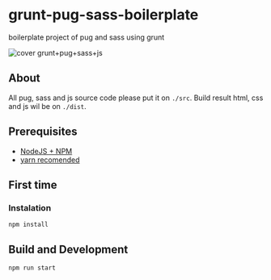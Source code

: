 # grunt-pug-sass-boilerplate
boilerplate project of pug and sass using grunt

![cover grunt+pug+sass+js](https://lh3.googleusercontent.com/Nv4geRPuwmTNwm40DasXLbSoRrLBtxF48R-FvRQlkQhKAM-I3Xcm388y80QoUimapOl_vRozBKok6iQHsddebtM9LY_7zMtOA7pw2w=w1920-h1080-rw-no)

## About 
All pug, sass and js source code please put it on `./src`. Build result html, css and js
 wil be on `./dist`.

## Prerequisites
- <a href="https://nodejs.org/en/" target="_blank">NodeJS + NPM</a>
- <a href="yarnpkg.com/lang/en/docs/cli/global/" target="_blank">yarn recomended</a>
## First time

### Instalation
```
npm install 
```

## Build and Development
```
npm run start
```

